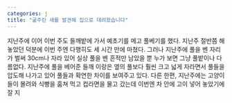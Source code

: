 ```yaml
---
categories: j
title: "굶주린 새를 발견해 집으로 데려왔습니다"
---
```

지난주에 이어 이번 주도 들깨밭에 가서 예초기를 메고 풀베기를 했다. 지난주 절반쯤 해놓았던 덕분에 이번 주엔 다행히도 세 시간 만에 마쳤다. 그러나 지난주에 풀을 벤 자리가 벌써 30cm나 자라 있어 실상 풀을 벤 흔적만 남았을 뿐 누가 보면 그냥 풀밭이나 다름없다. 지난주에 풀을 베어준 들깨 이랑은 옆의 풀보다 훨씬 크고 넓게 자라면서 풀들을 압도해 나가고 있어&nbsp;풀들과 확연한 차이를 보여주고 있다. 다른 한편, 지난주에는 고양이들이 몰려와 식빵을 훔쳐 먹고 컵라면을 물고 갔는데 이번엔 차 안에 고이 넣어 놓았기에 잘 지